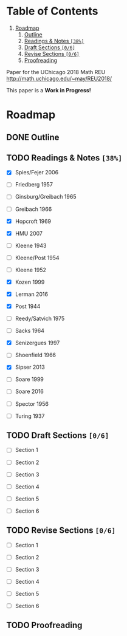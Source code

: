 
# Table of Contents

1.  [Roadmap](#org5542571)
    1.  [Outline](#org3629466)
    2.  [Readings & Notes <code>[38%]</code>](#orgc919332)
    3.  [Draft Sections <code>[0/6]</code>](#org2b9dc04)
    4.  [Revise Sections <code>[0/6]</code>](#orga1822e6)
    5.  [Proofreading](#org49164be)

Paper for the UChicago 2018 Math REU <http://math.uchicago.edu/~may/REU2018/>

This paper is a ****Work in Progress!****


<a id="org5542571"></a>

# Roadmap


<a id="org3629466"></a>

## DONE Outline


<a id="orgc919332"></a>

## TODO Readings & Notes <code>[38%]</code>

-   [X] Spies/Fejer 2006
-   [ ] Friedberg 1957
-   [ ] Ginsburg/Greibach 1965
-   [ ] Greibach 1966
-   [X] Hopcroft 1969
-   [X] HMU 2007
-   [ ] Kleene 1943
-   [ ] Kleene/Post 1954
-   [ ] Kleene 1952
-   [X] Kozen 1999
-   [X] Lerman 2016
-   [X] Post 1944
-   [ ] Reedy/Satvich 1975
-   [ ] Sacks 1964
-   [X] Senizergues 1997
-   [ ] Shoenfield 1966
-   [X] Sipser 2013
-   [ ] Soare 1999
-   [ ] Soare 2016
-   [ ] Spector 1956
-   [ ] Turing 1937


<a id="org2b9dc04"></a>

## TODO Draft Sections <code>[0/6]</code>

-   [ ] Section 1
-   [ ] Section 2
-   [ ] Section 3
-   [ ] Section 4
-   [ ] Section 5
-   [ ] Section 6


<a id="orga1822e6"></a>

## TODO Revise Sections <code>[0/6]</code>

-   [ ] Section 1
-   [ ] Section 2
-   [ ] Section 3
-   [ ] Section 4
-   [ ] Section 5
-   [ ] Section 6


<a id="org49164be"></a>

## TODO Proofreading

